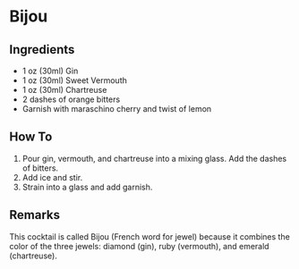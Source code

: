 # Bijou

## Ingredients

* 1 oz (30ml) Gin
* 1 oz (30ml) Sweet Vermouth
* 1 oz (30ml) Chartreuse
* 2 dashes of orange bitters
* Garnish with maraschino cherry and twist of lemon

## How To

1. Pour gin, vermouth, and chartreuse into a mixing glass. Add the dashes of
bitters.
2. Add ice and stir.
3. Strain into a glass and add garnish.

## Remarks

This cocktail is called Bijou (French word for jewel) because it combines the
color of the three jewels: diamond (gin), ruby (vermouth), and emerald
(chartreuse).
